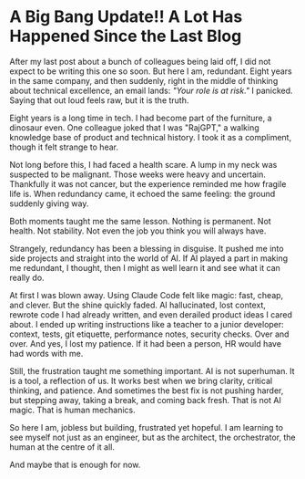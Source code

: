 # A Big Bang Update!! A Lot Has Happened Since the Last Blog

After my last post about a bunch of colleagues being laid off, I did not expect to be writing this one so soon. But here I am, redundant. Eight years in the same company, and then suddenly, right in the middle of thinking about technical excellence, an email lands: *"Your role is at risk."* I panicked. Saying that out loud feels raw, but it is the truth.

Eight years is a long time in tech. I had become part of the furniture, a dinosaur even. One colleague joked that I was "RajGPT," a walking knowledge base of product and technical history. I took it as a compliment, though it felt strange to hear.

Not long before this, I had faced a health scare. A lump in my neck was suspected to be malignant. Those weeks were heavy and uncertain. Thankfully it was not cancer, but the experience reminded me how fragile life is. When redundancy came, it echoed the same feeling: the ground suddenly giving way.

Both moments taught me the same lesson. Nothing is permanent. Not health. Not stability. Not even the job you think you will always have.

Strangely, redundancy has been a blessing in disguise. It pushed me into side projects and straight into the world of AI. If AI played a part in making me redundant, I thought, then I might as well learn it and see what it can really do.

At first I was blown away. Using Claude Code felt like magic: fast, cheap, and clever. But the shine quickly faded. AI hallucinated, lost context, rewrote code I had already written, and even derailed product ideas I cared about. I ended up writing instructions like a teacher to a junior developer: context, tests, git etiquette, performance notes, security checks. Over and over. And yes, I lost my patience. If it had been a person, HR would have had words with me.

Still, the frustration taught me something important. AI is not superhuman. It is a tool, a reflection of us. It works best when we bring clarity, critical thinking, and patience. And sometimes the best fix is not pushing harder, but stepping away, taking a break, and coming back fresh. That is not AI magic. That is human mechanics.

So here I am, jobless but building, frustrated yet hopeful. I am learning to see myself not just as an engineer, but as the architect, the orchestrator, the human at the centre of it all.

And maybe that is enough for now.
